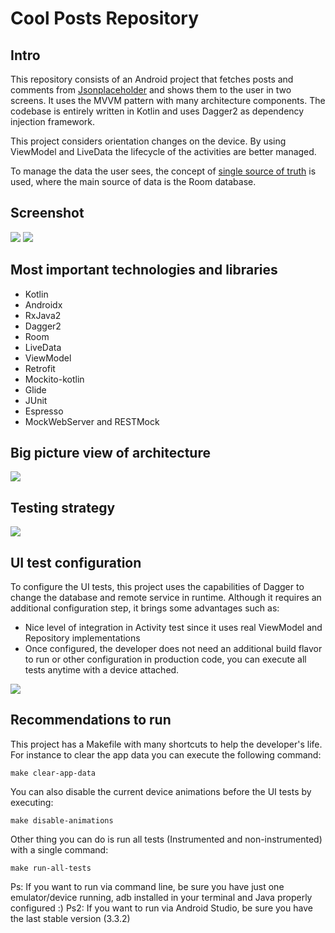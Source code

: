 # Cool Posts Repository

## Intro
This repository consists of an Android project that fetches posts and comments from [Jsonplaceholder](https://jsonplaceholder.typicode.com) and shows them to the user in two screens. It uses the MVVM pattern with many architecture components. The codebase is entirely written in Kotlin and uses Dagger2 as dependency injection framework.

This project considers orientation changes on the device. By using ViewModel and LiveData the lifecycle of the activities are better managed.

To manage the data the user sees, the concept of [single source of truth](https://developer.android.com/jetpack/docs/guide#persisting_data) is used, where the main source of data is the Room database.

## Screenshot
![](images/AppScreenshot1.png)
![](images/AppScreenshot2.png)

## Most important technologies and libraries
* Kotlin
* Androidx
* RxJava2
* Dagger2
* Room
* LiveData
* ViewModel
* Retrofit
* Mockito-kotlin
* Glide
* JUnit
* Espresso
* MockWebServer and RESTMock

## Big picture view of architecture

![](images/CoolPostsBigPicture.png)

## Testing strategy

![](images/GeneralTestingStrategy.png)

## UI test configuration

To configure the UI tests, this project uses the capabilities of Dagger to change the database and remote service in runtime. Although it requires an additional configuration step, it brings some advantages such as: 
* Nice level of integration in Activity test since it uses real ViewModel and Repository implementations 
* Once configured, the developer does not need an additional build flavor to run or other configuration in production code, you can execute all tests anytime with a device attached.

![](images/UITestingConfiguration.png)

## Recommendations to run
This project has a Makefile with many shortcuts to help the developer's life. For instance to clear the app data you can execute the following command:
```
make clear-app-data
```

You can also disable the current device animations before the UI tests by executing:
```
make disable-animations
```

Other thing you can do is run all tests (Instrumented and non-instrumented) with a single command:
```
make run-all-tests
```

Ps: If you want to run via command line, be sure you have just one emulator/device running, adb installed in your terminal and Java properly configured :)
Ps2: If you want to run via Android Studio, be sure you have the last stable version (3.3.2)